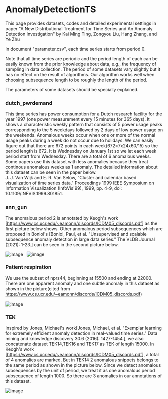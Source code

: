 # AnomalyDetectionTS
This page provides datasets, codes and detailed experimental settings in paper "A New Distributional Treatment for Time Series and An Anomaly Detection Investigation" by Kai Ming Ting, Zongyou Liu, Hang Zhang, and Ye Zhu

In document "parameter.csv", each time series starts from period 0. 

Note that all time series are periodic and the period length of each can be easily known from the prior knowledge about data, e.g., the frequency of sampling in data collection. 
The period of some datasets vary slightly but it has no effect on the result of algorithms. Our algorithm works well when choosing subsequence length to be roughly the length of the period.

The parameters of some datasets should be specially explained.

### dutch\_pwrdemand
This time series has power consumption for a Dutch research facility for the year 1997 (one power measurement every 15 minutes for 365 days). It shows a characteristic weekly pattern that consists of 5 power usage peaks corresponding to the 5 weekdays followed by 2 days of low power usage on the weekends. Anomalous weeks occur when one or more of the normal usage peaks during a week do not occur due to holidays. We can easily figure out that there are 672 points in each week(672=7x24x60/15) so the period length is 672.  It is Wednesday on January 1st so we let each week period start from Wednesday. There are a total of 6 anomalous weeks. Some papers use this dataset with less anomalies because they treat continous anomalous weeks as 1 anomaly.  The detailed information about this dataset can be seen in the paper below.  
J. J. Van Wijk and E. R. Van Selow, "Cluster and calendar based visualization of time series data," Proceedings 1999 IEEE Symposium on Information Visualization (InfoVis'99), 1999, pp. 4-9, doi: 10.1109/INFVIS.1999.801851.

### ann_gun
The anomalous period 2 is annotated by Keogh's work [https://www.cs.ucr.edu/~eamonn/discords/ICDM05_discords.pdf] as the first picture below shows. Other anomalous period subsequences which are proposed in Boniol's [Boniol, Paul, et al. "Unsupervised and scalable subsequence anomaly detection in large data series." The VLDB Journal (2021): 1-23.] can be seen in the second picture below.

![image](https://user-images.githubusercontent.com/90513919/132955327-475b68cb-be6f-4400-bc35-cb75d1be208c.png)&nbsp;&nbsp;
![image](https://user-images.githubusercontent.com/90513919/132955329-80274222-f27e-4dc9-be6f-34683031c44e.png)



### Patient respiration
We use the subset of nprs44, beginning at 15500 and ending at 22000. There are one apparent anomaly and one subtle anomaly in this dataset as shown in the picture(cited from https://www.cs.ucr.edu/~eamonn/discords/ICDM05_discords.pdf) 

![image](https://user-images.githubusercontent.com/90513919/132955446-d1d83ae5-c456-4897-9b6e-c9cc3122382d.png)


### TEK
Inspired by Jones, Michael's work[Jones, Michael, et al. "Exemplar learning for extremely efficient anomaly detection in real-valued time series." Data mining and knowledge discovery 30.6 (2016): 1427-1454.], we also concatenate dataset TEK14,TEK16 and TEK17 as TEK of length 15000. In Keogh's work [https://www.cs.ucr.edu/~eamonn/discords/ICDM05_discords.pdf], a total of 4 anomalies are marked. But in TEK14 2 anomalous snippets belongs to the same period as shown in the picture below. Since we detect anomalous subsequences by the unit of period, we treat it as one anomalous period subsequence of length 1000. So there are 3 anomalies in our annotations of this dataset.

![image](https://user-images.githubusercontent.com/90513919/132956852-64b15a89-b553-44f6-bfd3-fadb8c243873.png)

